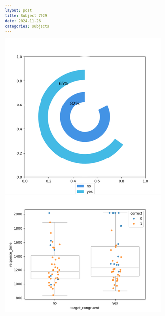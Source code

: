```yaml
---
layout: post
title: Subject 7029
date: 2024-11-26
categories: subjects
---
```


![](data/7029/run-11/7029_accuracy_target_congruence.png)
![](data/7029/run-11/7029_rt_congruence.png)
